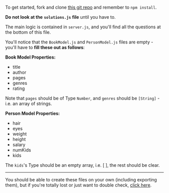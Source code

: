 
To get started, fork and clone [this git repo](https://github.com/Elevationacademy/mongoose-practice) and remember to `npm install`.

  

**Do not look at the** **`solutions.js`** **file** until you have to.

  

The main logic is contained in `server.js`, and you'll find all the questions at the bottom of this file.

  

You'll notice that the `BookModel.js` and `PersonModel.js` files are empty - you'll have to **fill these out as follows**:

  

**Book Model Properties:**

-   title
-   author
-   pages
-   genres
-   rating

  

Note that `pages` should be of Type `Number`, and `genres` should be `[String]` - i.e. an array of strings.

  

**Person Model Properties:**

-   hair
-   eyes
-   weight
-   height
-   salary
-   numKids
-   kids

  

The `kids`'s Type should be an empty array, i.e. [ ], the rest should be clear.

  

----------

  

You should be able to create these files on your own (including exporting them), but if you're totally lost or just want to double check, [click here](https://codepen.io/ElevationPen/pen/agNOam?editors=0010).
